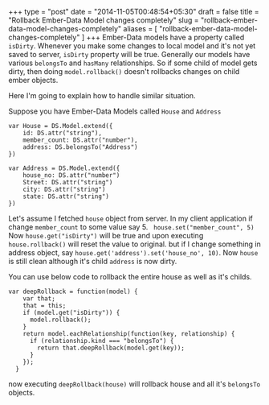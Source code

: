+++
type = "post"
date = "2014-11-05T00:48:54+05:30"
draft = false
title = "Rollback Ember-Data Model changes completely"
slug = "rollback-ember-data-model-changes-completely"
aliases = [
	"rollback-ember-data-model-changes-completely"
]
+++
Ember-Data models have a property called `isDirty`. Whenever you make some changes to local model and it's not yet saved to server, `isDirty` property will be true.
Generally our models have various `belongsTo` and `hasMany` relationships. So if some child of model gets dirty, then doing `model.rollback()` doesn't rollbacks changes on child ember objects.

Here I'm going to explain how to handle similar situation.

Suppose you have Ember-Data Models called `House` and `Address`

```
var House = DS.Model.extend({
	id: DS.attr("string"),
    member_count: DS.attr("number"),
    address: DS.belongsTo("Address")
})

var Address = DS.Model.extend({
	house_no: DS.attr("number")
    Street: DS.attr("string")
    city: DS.attr("string")
    state: DS.attr("string")
})

```

Let's assume I fetched `house` object from server. In my client application if change `member_count` to some value say 5.
` house.set("member_count", 5)`
Now `house.get("isDirty")` will be true and upon executing `house.rollback()` will reset the value to original. but if I change something in address object, say `house.get('address').set('house_no', 10)`. Now `house` is still clean although it's child `address` is now dirty.

You can use below code to rollback the entire house as well as it's childs.

```
var deepRollback = function(model) {
    var that;
    that = this;
    if (model.get("isDirty")) {
      model.rollback();
    }
    return model.eachRelationship(function(key, relationship) {
      if (relationship.kind === "belongsTo") {
        return that.deepRollback(model.get(key));
      }
    });
  }

````

now executing `deepRollback(house)` will rollback house and all it's `belongsTo` objects.
